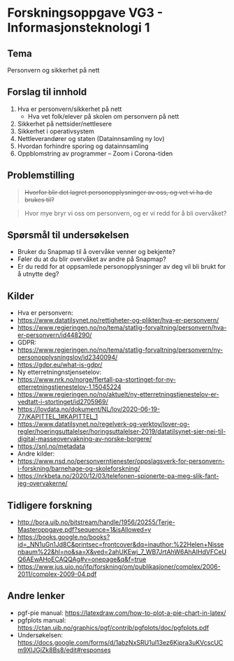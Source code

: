 # Forskningsoppgave VG3 - Informasjonsteknologi 1

## Tema

Personvern og sikkerhet på nett

## Forslag til innhold
1. Hva er personvern/sikkerhet på nett
   - Hva vet folk/elever på skolen om personvern på nett
2. Sikkerhet på nettsider/nettlesere
3. Sikkerhet i operativsystem
4. Nettleverandører og staten (Datainnsamling ny lov)
5. Hvordan forhindre sporing og datainnsamling
6. Oppblomstring av programmer – Zoom i Corona-tiden

## Problemstilling

> ~~Hvorfor blir det lagret personopplysninger av oss, og vet vi ha de brukes til?~~

> Hvor mye bryr vi oss om personvern, og er vi redd for å bli overvåket?

## Spørsmål til undersøkelsen 

- Bruker du Snapmap til å overvåke venner og bekjente?
- Føler du at du blir overvåket av andre på Snapmap?
- Er du redd for at oppsamlede personopplysninger av deg vil bli brukt for å utnytte deg?

## Kilder
- Hva er personvern:
- https://www.datatilsynet.no/rettigheter-og-plikter/hva-er-personvern/
- https://www.regjeringen.no/no/tema/statlig-forvaltning/personvern/hva-er-personvern/id448290/
- GDPR:
- https://www.regjeringen.no/no/tema/statlig-forvaltning/personvern/ny-personopplysningslov/id2340094/
- https://gdpr.eu/what-is-gdpr/
- Ny etterretningnstjensetelov:
- https://www.nrk.no/norge/flertall-pa-stortinget-for-ny-etterretningstjenestelov-1.15045224
- https://www.regjeringen.no/no/aktuelt/ny-etterretningstjenestelov-er-vedtatt-i-stortinget/id2705969/
- https://lovdata.no/dokument/NL/lov/2020-06-19-77/KAPITTEL_1#KAPITTEL_1
- https://www.datatilsynet.no/regelverk-og-verktoy/lover-og-regler/hoeringsuttalelser/horingsuttalelser-2019/datatilsynet-sier-nei-til-digital-masseovervakning-av-norske-borgere/
- https://snl.no/metadata
- Andre kilder:
- https://www.nsd.no/personverntjenester/oppslagsverk-for-personvern-i-forskning/barnehage-og-skoleforskning/
- https://nrkbeta.no/2020/12/03/telefonen-spionerte-pa-meg-slik-fant-jeg-overvakerne/

## Tidligere forskning

- http://bora.uib.no/bitstream/handle/1956/20255/Terje-Masteroppgave.pdf?sequence=1&isAllowed=y
- https://books.google.no/books?id=_NN1uGn1Jd8C&printsec=frontcover&dq=inauthor:%22Helen+Nissenbaum%22&hl=no&sa=X&ved=2ahUKEwj_7_WB7JrtAhW6AhAIHdVFCeUQ6AEwAHoECAQQAg#v=onepage&q&f=true
- https://www.jus.uio.no/ifp/forskning/om/publikasjoner/complex/2006-2011/complex-2009-04.pdf

## Andre lenker

- pgf-pie manual: https://latexdraw.com/how-to-plot-a-pie-chart-in-latex/
- pgfplots manual: https://ctan.uib.no/graphics/pgf/contrib/pgfplots/doc/pgfplots.pdf
- Undersøkelsen: https://docs.google.com/forms/d/1abzNxSRU1ul13ez6Kjpra3uKVcscUCm9XlJGjZk8Bs8/edit#responses
